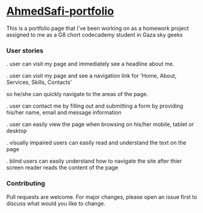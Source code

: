 # [AhmedSafi-portfolio](https://gsg-g8.github.io/To-do-list-web-app/)

This is a portfolio page that I've been working on as a homework project assigned to me as a G8 chort codecademy student in Gaza sky geeks

### User stories 

. user can visit my page and immediately see a headline about me.

. user can  visit my page and see a navigation link for 'Home, About, Services, Skills, Contacts'

   so he/she can quickly navigate to the areas of the page.

. user can contact me by filling out and submitting a form by providing his/her name, email and message information

. user can  easily view the page when browsing on his/her mobile, tablet or desktop

. visually impaired users can easily read and understand the text on the page

. blind users can easily understand how to navigate the site after thier screen reader reads  the content of the page

    
### Contributing

Pull requests are welcome. For major changes, please open an issue first to discuss what would you like to change.
 
